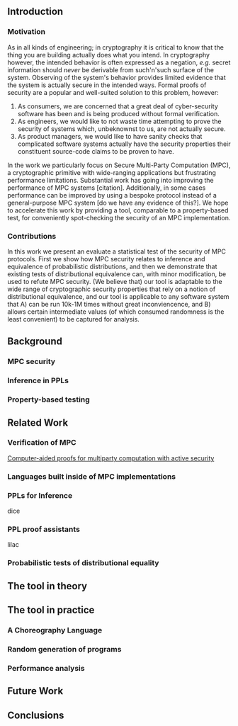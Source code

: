 

## Introduction

### Motivation

As in all kinds of engineering; in cryptography it is critical to know that the thing you are building actually does what you intend.
In cryptography however, the intended behavior is often expressed as a negation,
_e.g._ secret information should _never_ be derivable from such'n'such surface of the system.
Observing of the system's behavior provides limited evidence that the system is actually secure in the intended ways.
Formal proofs of security are a popular and well-suited solution to this problem, however:

1. As consumers, we are concerned that a great deal of cyber-security software has been and is being produced without formal verification.
2. As engineers, we would like to not waste time attempting to prove the security of systems which, unbeknownst to us, are not actually secure.
3. As product managers, we would like to have sanity checks
   that complicated software systems actually have the security properties their constituent source-code claims to be proven to have.

In the work we particularly focus on Secure Multi-Party Computation (MPC),
a cryptographic primitive with wide-ranging applications but frustrating performance limitations.
Substantial work has going into improving the performance of MPC systems [citation].
Additionally, in some cases performance can be improved by using a bespoke protocol instead of a general-purpose MPC system [do we have any evidence of this?].
We hope to accelerate this work by providing a tool, comparable to a property-based test, for conveniently spot-checking the security of an MPC implementation.

### Contributions

In this work we present an evaluate a statistical test of the security of MPC protocols.
First we show how MPC security relates to inference and equivalence of probabilistic distributions,
and then we demonstrate that existing tests of distributional equivalence can, with minor modification, be used to refute MPC security.
(We believe that) our tool is adaptable to the wide range of cryptographic security properties that rely on a notion of distributional equivalence,
and our tool is applicable to any software system that
A) can be run 10k-1M times without great inconviencence, and
B) allows certain intermediate values (of which consumed randomness is the least convenient) to be captured for analysis.

## Background

### MPC security

### Inference in PPLs

### Property-based testing


## Related Work

### Verification of MPC

[Computer-aided proofs for multiparty computation with active security](https://arxiv.org/pdf/1806.07197.pdf)

### Languages built inside of MPC implementations

### PPLs for Inference

dice

### PPL proof assistants

lilac

### Probabilistic tests of distributional equality


## The tool in theory


## The tool in practice

### A Choreography Language

### Random generation of programs

### Performance analysis


## Future Work


## Conclusions

